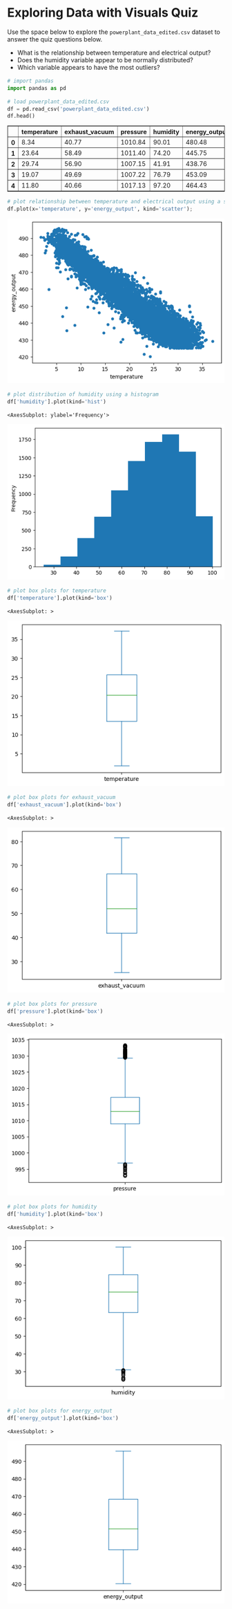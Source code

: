 # Exploring Data with Visuals Quiz
Use the space below to explore the `powerplant_data_edited.csv` dataset to answer the quiz questions below.
  * What is the relationship between temperature and electrical output? 
  * Does the humidity variable appear to be normally distributed?
  * Which variable appears to have the most outliers?


```python
# import pandas
import pandas as pd
```


```python
# load powerplant_data_edited.csv
df = pd.read_csv('powerplant_data_edited.csv')
df.head()
```




<div>
<style scoped>
    .dataframe tbody tr th:only-of-type {
        vertical-align: middle;
    }

    .dataframe tbody tr th {
        vertical-align: top;
    }

    .dataframe thead th {
        text-align: right;
    }
</style>
<table border="1" class="dataframe">
  <thead>
    <tr style="text-align: right;">
      <th></th>
      <th>temperature</th>
      <th>exhaust_vacuum</th>
      <th>pressure</th>
      <th>humidity</th>
      <th>energy_output</th>
    </tr>
  </thead>
  <tbody>
    <tr>
      <th>0</th>
      <td>8.34</td>
      <td>40.77</td>
      <td>1010.84</td>
      <td>90.01</td>
      <td>480.48</td>
    </tr>
    <tr>
      <th>1</th>
      <td>23.64</td>
      <td>58.49</td>
      <td>1011.40</td>
      <td>74.20</td>
      <td>445.75</td>
    </tr>
    <tr>
      <th>2</th>
      <td>29.74</td>
      <td>56.90</td>
      <td>1007.15</td>
      <td>41.91</td>
      <td>438.76</td>
    </tr>
    <tr>
      <th>3</th>
      <td>19.07</td>
      <td>49.69</td>
      <td>1007.22</td>
      <td>76.79</td>
      <td>453.09</td>
    </tr>
    <tr>
      <th>4</th>
      <td>11.80</td>
      <td>40.66</td>
      <td>1017.13</td>
      <td>97.20</td>
      <td>464.43</td>
    </tr>
  </tbody>
</table>
</div>




```python
# plot relationship between temperature and electrical output using a scatter plot
df.plot(x='temperature', y='energy_output', kind='scatter');
```


    
![png](output_3_0.png)
    



```python
# plot distribution of humidity using a histogram
df['humidity'].plot(kind='hist')
```




    <AxesSubplot: ylabel='Frequency'>




    
![png](output_4_1.png)
    



```python
# plot box plots for temperature
df['temperature'].plot(kind='box')
```




    <AxesSubplot: >




    
![png](output_5_1.png)
    



```python
# plot box plots for exhaust_vacuum
df['exhaust_vacuum'].plot(kind='box')
```




    <AxesSubplot: >




    
![png](output_6_1.png)
    



```python
# plot box plots for pressure
df['pressure'].plot(kind='box')
```




    <AxesSubplot: >




    
![png](output_7_1.png)
    



```python
# plot box plots for humidity
df['humidity'].plot(kind='box')
```




    <AxesSubplot: >




    
![png](output_8_1.png)
    



```python
# plot box plots for energy_output
df['energy_output'].plot(kind='box')
```




    <AxesSubplot: >




    
![png](output_9_1.png)
    



```python

```
